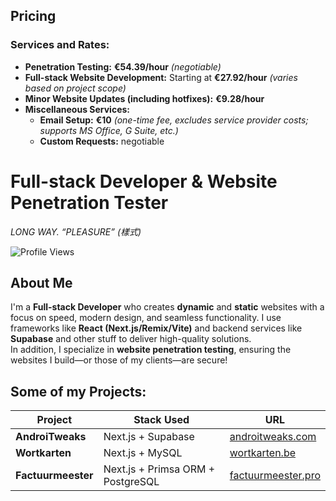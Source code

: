 ## Pricing  
### **Services and Rates:**  

- **Penetration Testing:** **€54.39/hour** _(negotiable)_  
- **Full-stack Website Development:** Starting at **€27.92/hour** _(varies based on project scope)_  
- **Minor Website Updates (including hotfixes):** **€9.28/hour**  
- **Miscellaneous Services:**  
  - **Email Setup:** **€10** _(one-time fee, excludes service provider costs; supports MS Office, G Suite, etc.)_
  - **Custom Requests:** negotiable


# **Full-stack Developer & Website Penetration Tester**  
*_LONG WAY. “PLEASURE” (樣式)_*  

![Profile Views](https://komarev.com/ghpvc/?username=alm0stethical)
## About Me
I'm a **Full-stack Developer** who creates **dynamic** and **static** websites with a focus on speed, modern design, and seamless functionality. I use frameworks like **React (Next.js/Remix/Vite)** and backend services like **Supabase** and other stuff to deliver high-quality solutions.  
In addition, I specialize in **website penetration testing**, ensuring the websites I build—or those of my clients—are secure!

## Some of my Projects:
| Project                                   | Stack Used                  | URL                                                 |
|-------------------------------------------|-----------------------------|-----------------------------------------------------|
| **AndroiTweaks**                          | Next.js + Supabase          | [androitweaks.com](https://androitweaks.com/)       |
| **Wortkarten**                            | Next.js + MySQL             | [wortkarten.be](https://wortkarten.be/)             |
| **Factuurmeester**                            | Next.js + Primsa ORM + PostgreSQL             | [factuurmeester.pro](https://factuurmeester.pro/)             |
